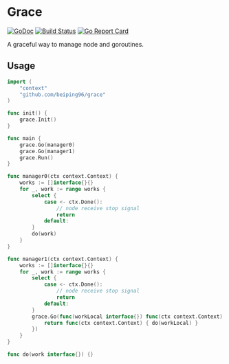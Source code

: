 # Grace

[![GoDoc](https://godoc.org/github.com/beiping96/grace?status.svg)](https://godoc.org/github.com/beiping96/grace)
[![Build Status](https://travis-ci.com/beiping96/grace.svg?branch=master)](https://travis-ci.com/beiping96/grace)
[![Go Report Card](https://goreportcard.com/badge/github.com/beiping96/grace)](https://goreportcard.com/report/github.com/beiping96/grace)

A graceful way to manage node and goroutines.

## Usage

``` go
import (
    "context"
    "github.com/beiping96/grace"
)

func init() {
    grace.Init()
}

func main {
    grace.Go(manager0)
    grace.Go(manager1)
    grace.Run()
}

func manager0(ctx context.Context) {
    works := []interface{}{}
    for _, work := range works {
        select {
            case <- ctx.Done():
                // node receive stop signal
                return
            default:
        }
        do(work)
    }
}

func manager1(ctx context.Context) {
    works := []interface{}{}
    for _, work := range works {
        select {
            case <- ctx.Done():
                // node receive stop signal
                return
            default:
        }
        grace.Go(func(workLocal interface{}) func(ctx context.Context) {
            return func(ctx context.Context) { do(workLocal) }
        })
    }
}

func do(work interface{}) {}

```
